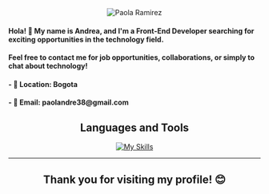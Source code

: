  <div align="center">
  <img src="https://github.com/paolandre/paolandre/assets/129551206/1a108dd4-e17b-4930-b143-2a7df4f0a5e9" alt="Paola Ramirez" style="max-width: 100%;">
</div>

<div>
    <h4>Hola! 👋 My name is Andrea, and I'm a Front-End Developer searching for exciting opportunities in the technology field.</h4>
    <h4>Feel free to contact me for job opportunities, collaborations, or simply to chat about technology!</h4>
    <h4>- 📍 Location: Bogota</h4>
    <h4>- 📧 Email: paolandre38@gmail.com</h4>
</div>

  <h2 align="center">Languages and Tools</h2>
  <div align="center">
    <a align="center" href="https://skillicons.dev/icons?i=javascript,html,css,discord,figma,firebase,git,github,nodejs,photoshop,replit,vercel,vscode,wordpress&theme=light" target="_blank">
      <img align="center" src="https://skillicons.dev/icons?i=javascript,html,css,discord,figma,firebase,git,github,nodejs,photoshop,replit,vercel,vscode,wordpress&theme=light" alt="My Skills">
    </a>
  </div>
  <hr>
  <h2 align="center">Thank you for visiting my profile! 😊</h2>
</body>
